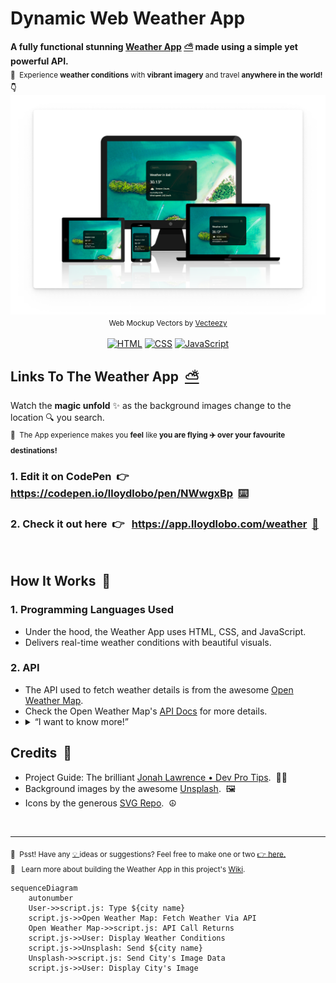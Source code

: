 <h1>Dynamic Web Weather App</h1>
<p>
  <strong> A fully functional stunning <a target="_blank" href="https://app.lloydlobo.com/weather">Weather App</a>&nbsp;<a target="_blank" href="https://app.lloydlobo.com/weather">⛅️</a> made using a simple yet powerful API.</strong></br>
  <sub>📌 &nbsp;Experience <strong>weather conditions</strong> with <strong>vibrant imagery</strong> and travel <strong>anywhere in the world! 👇 </strong></sub>
  <a alt="Web Weather App Image by Lloyd Lobo" href="https://app.lloydlobo.com/weather/" target="\_blank"><img align="left" src="https://github.com/lloydlobo/weather-app/blob/main/assets/Timeline/Mockup-Weather-App-20220209133419.png" title="Dynamic Web Weather App" ></a>
</p>
<p align="center">
  <sub>Web Mockup Vectors by <a target="_blank" href="https://www.vecteezy.com/free-vector/web-mockup">Vecteezy</a></sub></br></br>
  <a href="https://github.com/search?q=user%3Alloydlobo+language%3Ahtml"><img alt="HTML" src="https://img.shields.io/badge/HTML-E34F26.svg?logo=html5&logoColor=white"></a>
  <a href="https://github.com/search?q=user%3Alloydlobo+language%3Acss"><img alt="CSS" src="https://img.shields.io/badge/CSS-1572B6.svg?logo=css3&logoColor=white"></a>
  <a href="https://github.com/search?q=user%3Alloydlobo+language%3Ajavascript"><img alt="JavaScript" src="https://img.shields.io/badge/JavaScript-F7DF1E.svg?logo=javascript&logoColor=black"></a>
</p>   

## Links To The Weather App &nbsp;<a target="_blank" href="https://app.lloydlobo.com/weather">⛅️</a>
Watch the **magic unfold** ✨ as the background images change to the location 🔍 you search.    
<sub>📌 &nbsp;The App experience makes you **feel** like **you are flying ✈️ over your favourite destinations!**</sub>
### 1. Edit it on CodePen &nbsp;👉 &nbsp; https://codepen.io/lloydlobo/pen/NWwgxBp &nbsp;[⌨️](https://codepen.io/lloydlobo/pen/PoOpwJm)
### 2. Check it out here &nbsp;👉 &nbsp; https://app.lloydlobo.com/weather &nbsp;[📱](https://app.lloydlobo.com/weather)

</br>

## How It Works &nbsp;🔧

### 1. Programming Languages Used
- Under the hood, the Weather App uses HTML, CSS, and JavaScript. 
- Delivers real-time weather conditions with beautiful visuals.

### 2. API
<ul>
  <li>The API used to fetch weather details is from the awesome <a target="_blank" href="https//openweathermap.org/">Open Weather Map</a>.</li>
  <li>Check the Open Weather Map's <a target="_blank" href="https://openweathermap.org/api">API Docs</a> for more details.</li>
  <li><details><summary>“I want to know more!”</summary><ul><li>Using the API Call URL from Open Weather Map's <a target="_blank" href="https://openweathermap.org/current#name">Built-in API request by city name</a>.</li>
    <li>Take a look at the project's <a target="_blank" href="https://github.com/lloydlobo/weather-app/wiki">Wiki</a> to see how it was built.</li>
</ul>
    
```mermaid
sequenceDiagram
    autonumber
    User->>script.js: Type ${city name}
    script.js->>Open Weather Map: Fetch Weather Via API
    Open Weather Map->>script.js: API Call Returns
    script.js->>User: Display Weather Conditions
    script.js->>Unsplash: Send ${city name}
    Unsplash->>script.js: Send City's Image Data
    script.js->>User: Display City's Image
```

</details>
</ul>

## Credits &nbsp;👏
- Project Guide: The brilliant [Jonah Lawrence • Dev Pro Tips](https://www.youtube.com/watch?v=WZNG8UomjSI&t=275s). &nbsp;👨‍🏫
- Background images by the awesome [Unsplash](https://unsplash.com). &nbsp;🖼️
- Icons by the generous [SVG Repo](https://svgrepo.com). &nbsp;☮️
</br>
<hr>
<p>
  <sub>🤫 &nbsp;Psst! Have any <a target="_blank" href="https://github.com/lloydlobo/weather-app/issues">💡 </a> ideas or suggestions? Feel free to make one or two <a target="_blank" href="https://github.com/lloydlobo/weather-app/issues">👉 here.</a></sub>
  <br>
  <sub>📕 &nbsp; Learn more about building the Weather App in this project's <a target="_blank" href="https://github.com/lloydlobo/weather-app/wiki">Wiki</a>.
</p> 
  
```mermaid
sequenceDiagram
    autonumber
    User->>script.js: Type ${city name}
    script.js->>Open Weather Map: Fetch Weather Via API
    Open Weather Map->>script.js: API Call Returns
    script.js->>User: Display Weather Conditions
    script.js->>Unsplash: Send ${city name}
    Unsplash->>script.js: Send City's Image Data
    script.js->>User: Display City's Image
```
